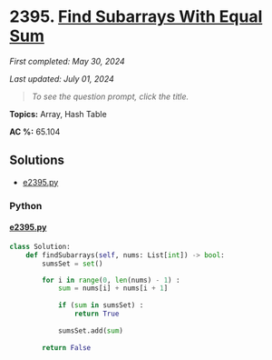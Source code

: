 # 2395. [Find Subarrays With Equal Sum](<https://leetcode.com/problems/find-subarrays-with-equal-sum>)

*First completed: May 30, 2024*

*Last updated: July 01, 2024*


> *To see the question prompt, click the title.*

**Topics:** Array, Hash Table

**AC %:** 65.104


## Solutions

- [e2395.py](<../my-submissions/e2395.py>)
### Python
#### [e2395.py](<../my-submissions/e2395.py>)
```Python
class Solution:
    def findSubarrays(self, nums: List[int]) -> bool:
        sumsSet = set()

        for i in range(0, len(nums) - 1) :
            sum = nums[i] + nums[i + 1]
            
            if (sum in sumsSet) :
                return True
            
            sumsSet.add(sum)
        
        return False
```

